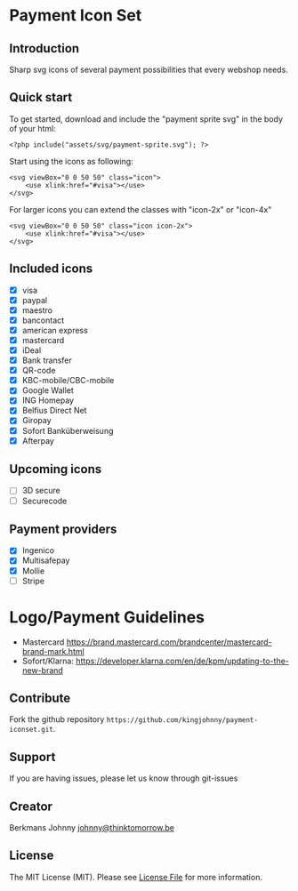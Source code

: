 # Payment Icon Set

## Introduction
Sharp svg icons of several payment possibilities that every webshop needs.


##  Quick start

To get started, download and include the "payment sprite svg" in the body of your html:

    <?php include("assets/svg/payment-sprite.svg"); ?>

Start using the icons as following:

    <svg viewBox="0 0 50 50" class="icon">
        <use xlink:href="#visa"></use>
    </svg>

For larger icons you can extend the classes with "icon-2x" or "icon-4x"

    <svg viewBox="0 0 50 50" class="icon icon-2x">
        <use xlink:href="#visa"></use>
    </svg>

## Included icons
- [x] visa
- [x] paypal
- [x] maestro
- [x] bancontact
- [x] american express
- [x] mastercard
- [x] iDeal
- [x] Bank transfer
- [x] QR-code
- [x] KBC-mobile/CBC-mobile
- [x] Google Wallet
- [x] ING Homepay
- [x] Belfius Direct Net
- [x] Giropay
- [x] Sofort Banküberweisung
- [X] Afterpay

## Upcoming icons
- [ ] 3D secure
- [ ] Securecode

## Payment providers
- [x] Ingenico
- [x] Multisafepay
- [x] Mollie
- [ ] Stripe

# Logo/Payment Guidelines

- Mastercard https://brand.mastercard.com/brandcenter/mastercard-brand-mark.html
- Sofort/Klarna: https://developer.klarna.com/en/de/kpm/updating-to-the-new-brand


## Contribute

Fork the github repository `https://github.com/kingjohnny/payment-iconset.git`.

## Support
If you are having issues, please let us know through git-issues

## Creator
Berkmans Johnny <johnny@thinktomorrow.be>

## License
The MIT License (MIT). Please see [License File](LICENSE.md) for more information.
